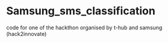 # Samsung_sms_classification
code for one of the hackthon organised by t-hub and samsung (hack2innovate)
